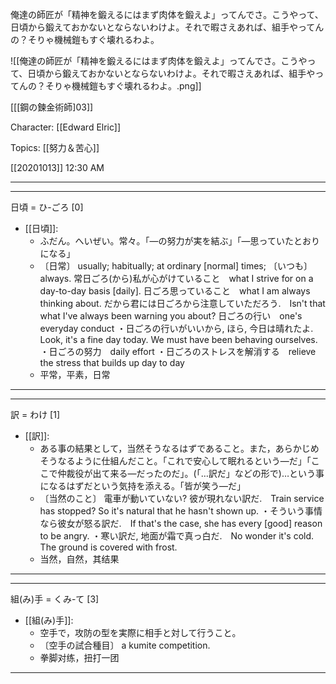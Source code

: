 俺達の師匠が「精神を鍛えるにはまず肉体を鍛えよ」ってんでさ。こうやって、日頃から鍛えておかないとならないわけよ。それで暇さえあれば、組手やってんの？そりゃ機械鎧もすぐ壊れるわよ。

![[俺達の師匠が「精神を鍛えるにはまず肉体を鍛えよ」ってんでさ。こうやって、日頃から鍛えておかないとならないわけよ。それで暇さえあれば、組手やってんの？そりゃ機械鎧もすぐ壊れるわよ。.png]]

[[[鋼の鍊金術師]03]][](marginnote3app://note/E21FCB6C-CAC5-42F3-AD09-4A2CF91FD821)

Character: [[Edward Elric]]

Topics: [[努力＆苦心]]

[[20201013]] 12:30 AM

***
***

日頃 = ひ-ごろ [0] 
- [[日頃]]: 
	- ふだん。へいぜい。常々。「―の努力が実を結ぶ」「―思っていたとおりになる」
	- 〔日常〕 usually; habitually; at ordinary [normal] times; 〔いつも〕 always.
常日ごろ(から)私が心がけていること　what I strive for on a day-to-day basis [daily].
日ごろ思っていること　what I am always thinking about.
だから君には日ごろから注意していただろう.　Isn't that what I've always been warning you about?
日ごろの行い　one's everyday conduct
・日ごろの行いがいいから, ほら, 今日は晴れたよ.　Look, it's a fine day today. We must have been behaving ourselves.
・日ごろの努力　daily effort
・日ごろのストレスを解消する　relieve the stress that builds up day to day
	- 平常，平素，日常

***
***

訳 = わけ [1] 
- [[訳]]: 
	- ある事の結果として，当然そうなるはずであること。また，あらかじめそうなるように仕組んだこと。「これで安心して眠れるという―だ」「ここで仲裁役が出て来る―だったのだ」。(「…訳だ」などの形で)…という事になるはずだという気持を添える。「皆が笑う―だ」
	- 〔当然のこと〕
電車が動いていない? 彼が現れない訳だ.　Train service has stopped? So it's natural that he hasn't shown up.
・そういう事情なら彼女が怒る訳だ.　If that's the case, she has every [good] reason to be angry.
・寒い訳だ, 地面が霜で真っ白だ.　No wonder it's cold. The ground is covered with frost.
	- 当然，自然，其结果

***
***

組(み)手 = くみ-て [3] 
- [[組(み)手]]: 
	- 空手で，攻防の型を実際に相手と対して行うこと。
	- 〔空手の試合種目〕 a kumite competition.
	- 拳脚对练，扭打一团

***